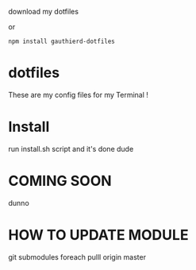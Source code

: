
download my dotfiles

or

```code
npm install gauthierd-dotfiles
```

dotfiles
========

These are my config files for my Terminal !

Install
=======

run install.sh script and it's done dude

COMING SOON
===========

dunno


HOW TO UPDATE MODULE
====================
git submodules foreach pulll origin master
